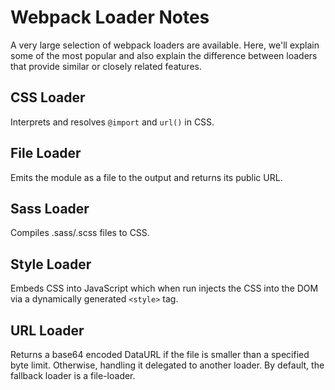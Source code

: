 # Webpack Loader Notes

A very large selection of webpack loaders are available.  Here, we'll explain
some of the most popular and also explain the difference between loaders that
provide similar or closely related features.


## CSS Loader

Interprets and resolves `@import` and `url()` in CSS.


## File Loader

Emits the module as a file to the output and returns its public URL.


## Sass Loader

Compiles .sass/.scss files to CSS.


## Style Loader

Embeds CSS into JavaScript which when run injects the CSS into the DOM via a
dynamically generated `<style>` tag.


## URL Loader

Returns a base64 encoded DataURL if the file is smaller than a specified byte
limit.  Otherwise, handling it delegated to another loader.  By default, the
fallback loader is a file-loader.
